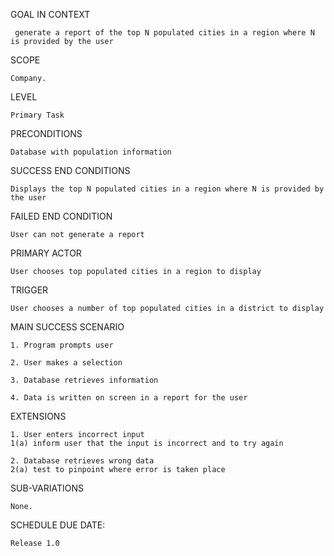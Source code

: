 GOAL IN CONTEXT
	 
	 generate a report of the top N populated cities in a region where N is provided by the user

SCOPE

	Company.

LEVEL

	Primary Task

PRECONDITIONS

	Database with population information

SUCCESS END CONDITIONS

	Displays the top N populated cities in a region where N is provided by the user

FAILED END CONDITION

	User can not generate a report

PRIMARY ACTOR

	User chooses top populated cities in a region to display

TRIGGER

	User chooses a number of top populated cities in a district to display

MAIN SUCCESS SCENARIO

	1. Program prompts user

	2. User makes a selection

	3. Database retrieves information

	4. Data is written on screen in a report for the user

EXTENSIONS

	1. User enters incorrect input
	1(a) inform user that the input is incorrect and to try again

	2. Database retrieves wrong data
	2(a) test to pinpoint where error is taken place

SUB-VARIATIONS

	None.

SCHEDULE DUE DATE:

	Release 1.0